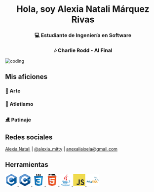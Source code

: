 ### 
<h1 align="center">Hola, soy Alexia Natali Márquez Rivas</h1>
<h3 align="center">💻 Estudiante de Ingeniería en Software</h3>
<h3 align="center">🎶 Charlie Rodd - Al Final</h3>
<img aling="center" alt="coding" with="400" src="https://artsdot.com/ADC/Art-ImgScreen-3.nsf/O/A-8XXRRR/$FILE/Claude_monet-field_of_yellow_irises_at_giverny.Jpg">


## Mis aficiones 
<h3 align="left">🎨 Arte</h3>
<h3 align="left">🏃 Atletismo</h3>
<h3 align="left">⛸️ Patinaje</h3>
<p align="left">
</p>

## Redes sociales
[Alexia Natali](https://www.facebook.com/alexianatali.marquezrivas/) | [@alexia_mitty](https://www.instagram.com/alexia_mitty/) | [anexaliaixela@gmail.com](https://accounts.google.com/signin/v2/challenge/pwd?TL=AG7eRGCNfWe7eS3xOrNFvu7vqmpAG3J9uAECzmQxIS7Q-Xg1UcovvLp0s92gIdya&cid=1&continue=https%3A%2F%2Fmyaccount.google.com%2Fsigninoptions%2Fpassword%3Fhl%3Des&flowName=GlifWebSignIn&hl=es&ifkv=Af_xneHyAmSBndTRPeX4TN-2wetetZVQzDXxwYOAGyxN2MVLmAQJNfIxwnLlGCiKhAiyOoc0nLfc3A&kdi=CAM&rart=ANgoxcchmx9VPuQoFi9rmI1ePsMPdy1pRetuy8dpQBD5GustKuekyEW6nvx_L0K7csu_xtXEr3LldveCclgBUlWZMwAoBQ3kBA&sarp=1&scc=1&service=accountsettings&flowEntry=ServiceLogin) 

## Herramientas
<p align="left"> <a href="https://www.cprogramming.com/" target="_blank" rel="noreferrer"> <img src="https://raw.githubusercontent.com/devicons/devicon/master/icons/c/c-original.svg" alt="c" width="40" height="40"/> </a> 
<a href="https://www.w3schools.com/cpp/" target="_blank" rel="noreferrer"> <img src="https://raw.githubusercontent.com/devicons/devicon/master/icons/cplusplus/cplusplus-original.svg" alt="cplusplus" width="40" height="40"/> </a> 
<a href="https://www.w3schools.com/css/" target="_blank" rel="noreferrer"> <img src="https://raw.githubusercontent.com/devicons/devicon/master/icons/css3/css3-original-wordmark.svg" alt="css3" width="40" height="40"/> </a> 
<a href="https://www.w3.org/html/" target="_blank" rel="noreferrer"> <img src="https://raw.githubusercontent.com/devicons/devicon/master/icons/html5/html5-original-wordmark.svg" alt="html5" width="40" height="40"/> </a> <a href="https://www.java.com" target="_blank" rel="noreferrer"> 
<img src="https://raw.githubusercontent.com/devicons/devicon/master/icons/java/java-original.svg" alt="java" width="40" height="40"/> </a> 
<a href="https://developer.mozilla.org/en-US/docs/Web/JavaScript" target="_blank" rel="noreferrer"> 
<img src="https://raw.githubusercontent.com/devicons/devicon/master/icons/javascript/javascript-original.svg" alt="javascript" width="40" height="40"/> </a> 
<a href="https://www.mysql.com/" target="_blank" rel="noreferrer"> <img src="https://raw.githubusercontent.com/devicons/devicon/master/icons/mysql/mysql-original-wordmark.svg" alt="mysql" width="40" height="40"/> </a> 
<!--
**AlexiaNatali/AlexiaNatali** is a ✨ _special_ ✨ repository because its `README.md` (this file) appears on your GitHub profile.
